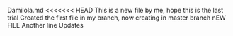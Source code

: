 Damilola.md
<<<<<<< HEAD
This is a new file by me, hope this is the last trial
Created the first file in my branch, now creating in master branch
nEW FILE 
Another line
Updates
